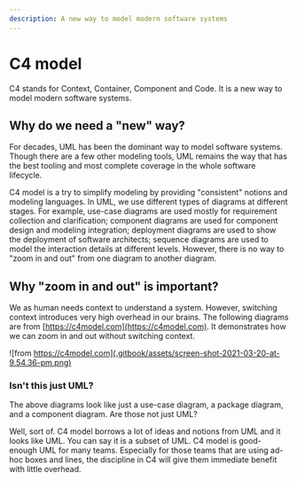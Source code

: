 ```yaml
---
description: A new way to model modern software systems
---
```


# C4 model

C4 stands for Context, Container, Component and Code. It is a new way to model modern software systems.

## Why do we need a "new" way?

For decades, UML has been the dominant way to model software systems. Though there are a few other modeling tools, UML remains the way that has the best tooling and most complete coverage in the whole software lifecycle.

C4 model is a try to simplify modeling by providing "consistent" notions and modeling languages. In UML, we use different types of diagrams at different stages. For example, use-case diagrams are used mostly for requirement collection and clarification; component diagrams are used for component design and modeling integration; deployment diagrams are used to show the deployment of software architects; sequence diagrams are used to model the interaction details at different levels. However, there is no way to "zoom in and out" from one diagram to another diagram.

## Why "zoom in and out" is important?

We as human needs context to understand a system. However, switching context introduces very high overhead in our brains. The following diagrams are from [https://c4model.com](https://c4model.com). It demonstrates how we can zoom in and out without switching context.

![from https://c4model.com](.gitbook/assets/screen-shot-2021-03-20-at-9.54.36-pm.png)

### Isn't this just UML?

The above diagrams look like just a use-case diagram, a package diagram, and a component diagram. Are those not just UML?

Well, sort of. C4 model borrows a lot of ideas and notions from UML and it looks like UML. You can say it is a subset of UML. C4 model is good-enough UML for many teams. Especially for those teams that are using ad-hoc boxes and lines, the discipline in C4 will give them immediate benefit with little overhead.

